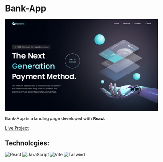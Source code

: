 <h1>Bank-App</h1>

<img src='https://github.com/lucas1337dev/Bank-App/blob/main/Bank-App.png' alt='project img' />

<p>Bank-App is a landing page developed with <b>React</b></p>

<a href='https://lucas1337dev.github.io/Bank-App/'>Live Project</a>

<h2>Technologies:</h2>
<p>
 <img src='https://upload.wikimedia.org/wikipedia/commons/thumb/a/a7/React-icon.svg/1200px-React-icon.svg.png' alt='React' width='50' /> 
 <img src='https://logospng.org/download/javascript/logo-javascript-icon-1024.png' alt='JavaScript' width='50' /> 
 <img src='https://vitejs.dev/logo-with-shadow.png' alt='Vite' width='50' /> 
 <img src='https://upload.wikimedia.org/wikipedia/commons/thumb/d/d5/Tailwind_CSS_Logo.svg/2048px-Tailwind_CSS_Logo.svg.png' alt='Tailwind' width='50' />
</p>
